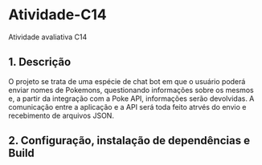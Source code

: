 # Atividade-C14
Atividade avaliativa C14

## 1. Descrição

O projeto se trata de uma espécie de chat bot em que o usuário poderá enviar nomes de Pokemons, questionando informações sobre os mesmos e,
a partir da integração com a Poke API, informações serão devolvidas. A comunicação entre a aplicação e a API será toda feito atrvés do envio e
recebimento de arquivos JSON.

## 2. Configuração, instalação de dependências e Build


